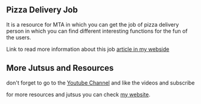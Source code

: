 ## Pizza Delivery Job

It is a resource for MTA in which you can get the job of pizza delivery person in which you can find different interesting functions for the fun of the users.

Link to read more information about this job [article in my webside](https://nicolasecm.com/trabajo-repartidor-de-pizzas-v-1-0-mta/)

## More Jutsus and Resources

don't forget to go to the [Youtube Channel](https://www.youtube.com/channel/UC1JWFFcM_wzmMkdCX4vxa1w) and like the videos and subscribe 

for more resources and jutsus you can check [my website](https://nicolasecm.com/).

